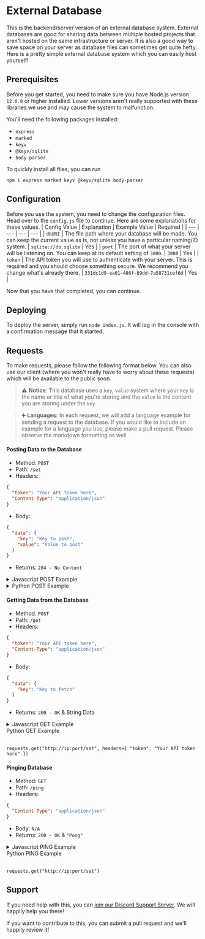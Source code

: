 # External Database
This is the backend/server version of an external database system.  External databases are good for sharing data between multiple hosted projects that aren't hosted on the same infrastructure or server.  It is also a good way to save space on your server as database files can sometimes get quite hefty.  Here is a pretty simple external database system which you can easily host yourself!

## Prerequisites
Before you get started, you need to make sure you have Node.js version `12.0.0` or higher installed.  Lower versions aren't really supported with these libraries we use and may cause the system to malfunction.

You'll need the following packages installed:
* `express`
* `marked`
* `keyv`
* `@keyv/sqlite`
* `body-parser`

To quickly install all files, you can run

```
npm i express marked keyv @keyv/sqlite body-parser
```

## Configuration
Before you use the system, you need to change the configuration files.  Head over to the `config.js` file to continue.  Here are some explanations for these values.
| Config Value | Explanation | Example Value | Required |
| --- | --- | --- | --- |
| `dbURI` | The file path where your database will be made.  You can keep the current value as is, not unless you have a particular naming/ID system. | `sqlite://db.sqlite` | Yes |
| `port` | The port of what your server will be listening on.  You can keep at its default setting of `3000`. | `3000` | Yes |
| `token` | The API token you will use to authenticate with your server.  This is required and you should choose something secure.  We recommend you change what's already there. | `331dc1d9-ea01-486f-89dd-7a58731cef6d` | Yes |

Now that you have that completed, you can continue.


## Deploying
To deploy the server, simply run `node index.js`.  It will log in the console with a confirmation message that it started.


## Requests
To make requests, please follow the following format below.  You can also use our client (where you won't really have to worry about these requests) which will be available to the public soon.

> ⚠️ **Notice**: This database uses a `key`, `value` system where your `key` is the name or title of what you're storing and the `value` is the content you are storing under the `key`.

> ➕ **Languages:** In each request, we will add a language example for sending a request to the database.  If you would like to include an example for a language you use, please make a pull request.  Please observe the markdown formatting as well.

#### Posting Data to the Database
* Method: `POST`
* Path: `/set`
* Headers: 
```json
{ 
  "token": "Your API token here",
  "Content-Type": "application/json"
}
```
* Body: 
```json
{
  "data": {
    "key": "Key to post",
    "value": "Value to post"
  }
}
```
* Returns: `204 - No Content`
<details>
<summary>Javascript POST Example</summary>
<br>
<pre><code>fetch("http://ip:port/set", {
  "method": "post",
  "headers": "{ \"Content-Type\": \"application/json\", \"token\": \"Your API token here\" }",
  "body": "{ \"data\": { \"key\": \"Key to post\", \"value\": \"Value to post\" } }"
});</code></pre>
</details>
<details>
<summary>Python POST Example</summary>
<br>
<pre><code>requests.post("http://ip:port/set", headers={ "token": "Your API token here" }, json={ "data": { "key": "Key to post", "value": "Value to post" } } )</code></pre>
</details>

#### Getting Data from the Database
* Method: `POST`
* Path: `/get`
* Headers: 
```json
{ 
  "token": "Your API token here",
  "Content-Type": "application/json"
}
```
* Body: 
```json
{
  "data": {
    "key": "Key to fetch"
  }
}
```
* Returns: `200 - OK` & String Data
<details>
<summary>Javascript GET Example</summary>
<br>
<pre><code>fetch("http://ip:port/get", {
  "method": "get",
  "headers": "{ \"Content-Type\": \"application/json\", \"token\": \"Your API token here\" }"
});</code></pre>
</details>
<summary>Python GET Example</summary>
<br>
<pre><code>requests.get("http://ip:port/set", headers={ "token": "Your API token here" })</code></pre>
</details>

#### Pinging Database
* Method: `GET`
* Path: `/ping`
* Headers: 
```json
{ 
  "Content-Type": "application/json"
}
```
* Body: `N/A`
* Returns: `200 - OK` & `"Pong"`
<details>
<summary>Javascript PING Example</summary>
<br>
<pre><code>fetch("http://ip:port/ping", {
  "method": "get",
  "headers": "{ \"Content-Type\": \"application/json\" }"
});</code></pre>
</details>
</details>
<summary>Python PING Example</summary>
<br>
<pre><code>requests.get("http://ip:port/set")</code></pre>
</details>

## Support
If you need help with this, you can [join our Discord Support Server](https://discord.com/invite/7va3rtC).  We will happily help you there!


If you want to contribute to this, you can submit a pull request and we'll happily review it!